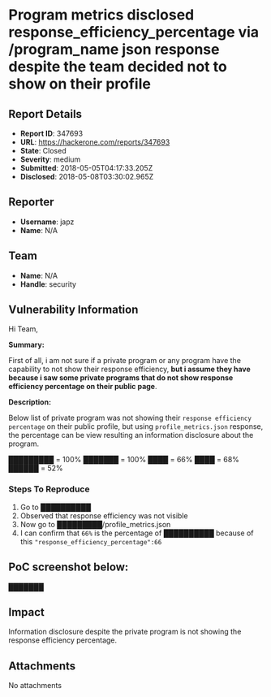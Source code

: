 # Program metrics disclosed response_efficiency_percentage via /program_name json response despite the team decided not to show on their profile

## Report Details
- **Report ID**: 347693
- **URL**: https://hackerone.com/reports/347693
- **State**: Closed
- **Severity**: medium
- **Submitted**: 2018-05-05T04:17:33.205Z
- **Disclosed**: 2018-05-08T03:30:02.965Z

## Reporter
- **Username**: japz
- **Name**: N/A

## Team
- **Name**: N/A
- **Handle**: security

## Vulnerability Information
Hi Team,

**Summary:**

First of all, i am not sure if a private program or any program have the capability to not show their response efficiency, __but i assume they have because i saw some private programs that do not show response efficiency percentage on their public page__.

**Description:**

Below list of private program was not showing their `response efficiency percentage` on their public profile, but using `profile_metrics.json` response, the percentage can be view resulting an information disclosure about the program.

█████████ = 100%
███████ = 100%
████ = 66%
████ = 68%
██████ = 52%

### Steps To Reproduce

  1. Go to ██████████
  2. Observed that response efficiency was not visible
  3. Now go to █████████/profile_metrics.json
  4. I can confirm that `66%` is the percentage of ██████████ because of this `"response_efficiency_percentage":66`


## PoC screenshot below:

███████

## Impact

Information disclosure despite the private program is not showing the response efficiency percentage.

## Attachments
No attachments
